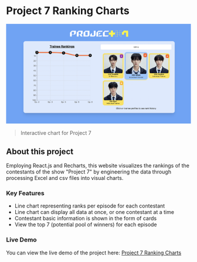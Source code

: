 # Project 7 Ranking Charts

![Chart Example](public/images/readmeimg.png)

> Interactive chart for Project 7

## About this project

Employing React.js and Recharts, this website visualizes the rankings of the contestants of the show "Project 7" by engineering the data through processing Excel and csv files into visual charts.

### Key Features

- Line chart representing ranks per episode for each contestant
- Line chart can display all data at once, or one contestant at a time
- Contestant basic information is shown in the form of cards
- View the top 7 (potential pool of winners) for each episode

### Live Demo

You can view the live demo of the project here: [Project 7 Ranking Charts](https://project7-rankings.vercel.app/)
